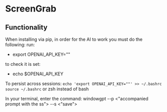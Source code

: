 # ScreenGrab 

## Functionality

<!-- For accessability if it stops working: 
export PATH="$HOME/Personal_Projects/ScreenGrab:$PATH" 
source ~/.bashrc
-->

When installing via pip, in order for the AI to work you must do the following:
run:
- export OPENAI_API_KEY=""

to check it is set: 
- echo $OPENAI_API_KEY

To persist across sessions: 
`echo 'export OPENAI_API_KEY=""' >> ~/.bashrc
source ~/.bashrc` or zsh instead of bash

In your terminal, enter the command: windowgpt --p <"accompanied prompt with the ss"> --s <"save">





